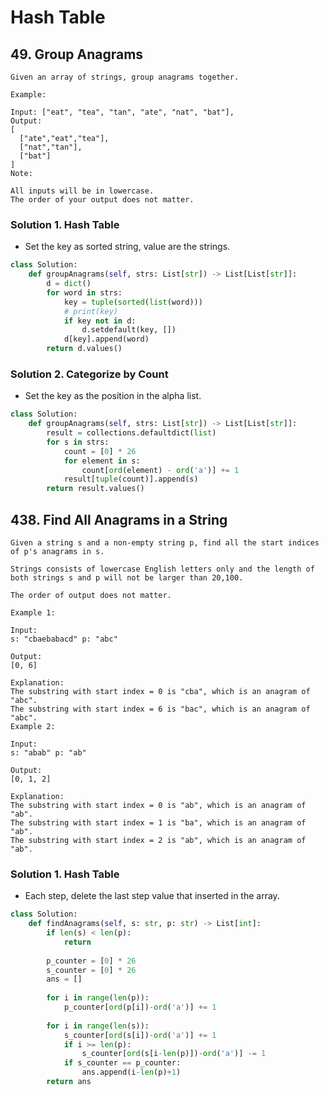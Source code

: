 # Hash Table

## 49. Group Anagrams

```
Given an array of strings, group anagrams together.

Example:

Input: ["eat", "tea", "tan", "ate", "nat", "bat"],
Output:
[
  ["ate","eat","tea"],
  ["nat","tan"],
  ["bat"]
]
Note:

All inputs will be in lowercase.
The order of your output does not matter.
```

### Solution 1. Hash Table

* Set the key as sorted string, value are the strings.

```python
class Solution:
    def groupAnagrams(self, strs: List[str]) -> List[List[str]]:
        d = dict()
        for word in strs:
            key = tuple(sorted(list(word)))
            # print(key)
            if key not in d:
                d.setdefault(key, [])
            d[key].append(word)
        return d.values()
```

### Solution 2. Categorize by Count

* Set the key as the position in the alpha list.

```python
class Solution:
    def groupAnagrams(self, strs: List[str]) -> List[List[str]]:
        result = collections.defaultdict(list)
        for s in strs:
            count = [0] * 26
            for element in s:
                count[ord(element) - ord('a')] += 1
            result[tuple(count)].append(s)
        return result.values()
```

## 438. Find All Anagrams in a String

```
Given a string s and a non-empty string p, find all the start indices of p's anagrams in s.

Strings consists of lowercase English letters only and the length of both strings s and p will not be larger than 20,100.

The order of output does not matter.

Example 1:

Input:
s: "cbaebabacd" p: "abc"

Output:
[0, 6]

Explanation:
The substring with start index = 0 is "cba", which is an anagram of "abc".
The substring with start index = 6 is "bac", which is an anagram of "abc".
Example 2:

Input:
s: "abab" p: "ab"

Output:
[0, 1, 2]

Explanation:
The substring with start index = 0 is "ab", which is an anagram of "ab".
The substring with start index = 1 is "ba", which is an anagram of "ab".
The substring with start index = 2 is "ab", which is an anagram of "ab".
```

### Solution 1. Hash Table

* Each step, delete the last step value that inserted in the array.

```python
class Solution:
    def findAnagrams(self, s: str, p: str) -> List[int]:
        if len(s) < len(p):
            return
        
        p_counter = [0] * 26
        s_counter = [0] * 26
        ans = []
        
        for i in range(len(p)):
            p_counter[ord(p[i])-ord('a')] += 1
        
        for i in range(len(s)):
            s_counter[ord(s[i])-ord('a')] += 1
            if i >= len(p):
                s_counter[ord(s[i-len(p)])-ord('a')] -= 1
            if s_counter == p_counter:
                ans.append(i-len(p)+1)
        return ans 
```

